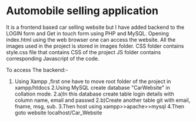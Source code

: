 # Automobile selling application
It is a frontend based car selling website but I have added backend to the LOGIN form and Get in touch form using PHP and MySQL.
Opening index.html using the web browser one can access the website.
All the images used in the project is stored in images folder.
CSS folder contains style.css file that contains CSS of the project
JS folder contains corresponding Javascript of the code.

To access The backend:-
1. Using Xampp ,first one have to move root folder of the project in xampp/htdocs
2.Using MySQL create database "CarWebsite" in collation mode.
 2.a)In this database create table login details with column name, email and passwd
 2.b)Create another table git with email, fname, msg, sub.
3.Then host using xampp>>apache>>mysql
4.Then goto website localhost/Car_Website
